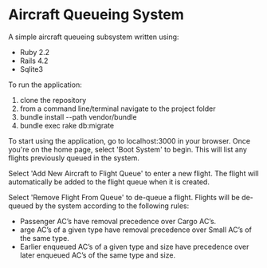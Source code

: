 # Aircraft Queueing System

A simple aircraft queueing subsystem written using:
* Ruby 2.2
* Rails 4.2
* Sqlite3

To run the application:
  1. clone the repository
  2. from a command line/terminal navigate to the project folder
  3. bundle install --path vendor/bundle
  4. bundle exec rake db:migrate

To start using the application, go to localhost:3000 in your browser. Once you're on the home page, select 'Boot System' to begin. This will list any flights previously queued in the system.

Select 'Add New Aircraft to Flight Queue' to enter a new flight. The flight will automatically be added to the flight queue when it is created.

Select 'Remove Flight From Queue' to de-queue a flight. Flights will be de-queued by the system according to the following rules:
* Passenger AC’s have removal precedence over Cargo AC’s.
* arge AC’s of a given type have removal precedence over Small AC’s of the same type.
* Earlier enqueued AC’s of a given type and size have precedence over later enqueued AC’s of the same type and size.